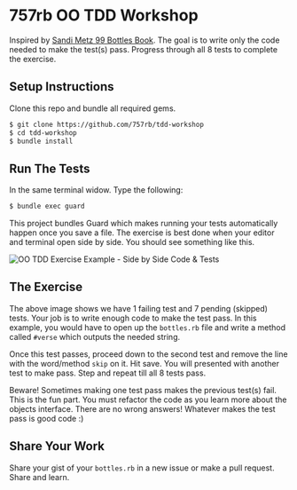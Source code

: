 
# 757rb OO TDD Workshop

Inspired by [Sandi Metz 99 Bottles Book](https://github.com/sandimetz/99bottles). The goal is to write only the code needed to make the test(s) pass. Progress through all 8 tests to complete the exercise.


## Setup Instructions

Clone this repo and bundle all required gems.

```bash
$ git clone https://github.com/757rb/tdd-workshop
$ cd tdd-workshop
$ bundle install
```

## Run The Tests

In the same terminal widow. Type the following:

```bash
$ bundle exec guard
```

This project bundles Guard which makes running your tests automatically happen once you save a file. The exercise is best done when your editor and terminal open side by side. You should see something like this.

![OO TDD Exercise Example - Side by Side Code & Tests](https://user-images.githubusercontent.com/2381/29176067-d1ab6026-7db8-11e7-99a6-0504dbd3fc59.png)


## The Exercise

The above image shows we have 1 failing test and 7 pending (skipped) tests. Your job is to write enough code to make the test pass. In this example, you would have to open up the `bottles.rb` file and write a method called `#verse` which outputs the needed string.

Once this test passes, proceed down to the second test and remove the line with the word/method `skip` on it. Hit save. You will presented with another test to make pass. Step and repeat till all 8 tests pass.

Beware! Sometimes making one test pass makes the previous test(s) fail. This is the fun part. You must refactor the code as you learn more about the objects interface. There are no wrong answers! Whatever makes the test pass is good code :)


## Share Your Work

Share your gist of your `bottles.rb` in a new issue or make a pull request. Share and learn.

